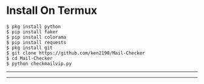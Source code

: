 # **Install On Termux**
```
$ pkg install python
$ pip install faker
$ pip install colorama
$ pip install requests
$ pkg install git
$ git clone https://github.com/ken2190/Mail-Checker
$ cd Mail-Checker
$ python checkmailvip.py
```

------
------

